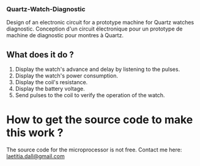 ### Quartz-Watch-Diagnostic

Design of an electronic circuit for a prototype machine for Quartz watches diagnostic.
Conception d'un circuit électronique pour un prototype de machine de diagnostic pour montres à Quartz.

## What does it do ?
1. Display the watch's advance and delay by listening to the pulses.
2. Display the watch's power consumption.
3. Display the coil's resistance.
4. Display the battery voltage.
5. Send pulses to the coil to verify the operation of the watch.

# How to get the source code to make this work ?
The source code for the microprocessor is not free. 
Contact me here: laetitia.dall@gmail.com
